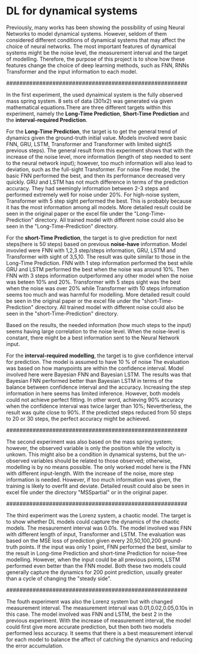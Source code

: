 # DL for dynamical systems


Previously, many works has been showing the possibility of using Neural Networks to model dynamical systems. However, 
seldom of them considered different conditions of dynamical systems that may affect the choice of neural networks.
The most important features of dynamical systems might be the noise level, the measurement interval and the target of modelling.
Therefore, the purpose of this project is to show how these features change the choice of deep learning methods, 
such as FNN, RNNs Transformer and the input information to each model.

#######################################################

In the first experiment, the used dynaimical system is the fully observed mass spring system. 8 sets of data (301x2) was 
generated via given mathematical equations.There are  three different targets within this experiment, namely the **Long-Time
Prediction**, **Short-Time Prediction** and the **interval-required Prediction**. 

For the **Long-Time Prediction**, the target is to get the general trend of dynamics given the ground-truth initial value. Models
involved were basic FNN, GRU, LSTM, Transformer and Transformer with limited sight(5 previous steps). The general result from
this experiment shows that with the increase of the noise level, more information (length of step needed to sent to the neural 
network input); however, too much information will also lead to deviation, such as the full-sight Transformer. For noise Free 
model, the basic FNN performed the best, and then its performance decreased very quickly. GRU and LSTM has not much difference 
in terms of the prediction accuracy. They had seemingly information between 2-3 steps and performed extremely well for noise 
under 20%. For high-noise system, Transformer with 5 step sight performed the best. This is probably because it has the most 
information among all models. More detailed result could be seen in the original paper or the excel file under the "Long-Time-
Prediction" directory. All trained model with different noise could also be seen in the "Long-Time-Prediction" directory.

For the **short-Time Prediction**, the target is to give prediction for next steps(here is 50 steps) based on previous **noise-have** 
information. Model invovled were FNN with 1,2,3 step/steps information, GRU, LSTM and Transformer with sight of 3,5,10. The result
was quite similar to those in the Long-Time Prediction. FNN with 1 step information performed the best while GRU and LSTM performed
the best when the noise was around 10%. Then FNN with 3 steps information outperformed any other model when the noise was beteen 10%
and 20%. Transformer with 5 steps sight was the best when the noise was over 20% while Transformer with 10 steps information seems 
too much and was harmful for modelling. More detailed result could be seen in the original paper or the excel file under the "short-Time-
Prediction" directory. All trained model with different noise could also be seen in the "short-Time-Prediction" directory.

Based on the results, the needed information (how much steps to the input) seems having large correlation to the noise level.
When the noise-level is constant, there might be a best information sent to the Neural Network input.

For the **interval-required modelling**, the target is to give confidence interval for prediction. The model is assumed to have 10 % of noise
The evaluation was based on how manypoints are within the confidence interval. Model involved here were Bayesian FNN and Bayesian LSTM. 
The results was that Bayesian FNN performed better than Bayesian LSTM in terms of the balance between confidence interval and the accuracy.
Increasing the step information in here seems has limited inference. However, both models could not achieve perfect fitting. In other word,
achieving 90% accuracy when the confidence interval was twice larger than 10%; Nevertherless, the result was quite close to 90%. If the predicted
steps reduced from 50 steps to 20 or 30 steps, the perfect accuracy might be achieved. 

#######################################################

The second experiment was also based on the mass spring system; however, the observed variable is only the position while the velocity is unkown.
This might also be a condition in dynamical systems, but the un-observed variables should be related to those observed; otherwise, modelling is
by no means possible. The only worked model here is the FNN with different input-length. With the increase of the noise, more step information is
needed. However, if too much information was given, the training is likely to overfit and deviate. Detailed reuslt could also be seen in excel file
under the directory "MSSpartial" or in the original paper. 

#######################################################

The third experiment was the Lorenz system, a chaotic model. The target is to show whether DL models could capture the dynamics of the chaotic models.
The mesaurement interval was 0.01s. The model involved was FNN with different length of input, Transformer and LSTM. The evaluation was based on the MSE loss
of prediction given every 20,50,100,200 ground-truth points. If the input was only 1 point, FNN performed the best, similar to the result in Long-time Prediction 
and short-time Prediction for noise-free modelling. However, when the input could be all previous points, LSTM performed even better than the FNN model. 
Both these two models could generally capture the dynamics for 200 point prediction, usually greater than a cycle of changing the "steady side". 

#######################################################

The fouth experiment was also the Lorenz system but with changed measurement interval. The measurement interval was 0.01,0.02,0.05,0.10s in this case.
The model involved was FNN and LSTM, the best 2 in the previous experiment. With the increase of measurement interval, the model could first give more
accurate prediction, but then both two models performed less accuracy. It seems that there is a best measurement interval for each model to balance the
affect of catching the dynamics and reducing the error accumulation. 


